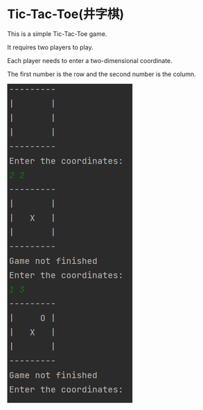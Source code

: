 # Tic-Tac-Toe(井字棋)
This is a simple Tic-Tac-Toe game.

It requires two players to play.

Each player needs to enter a two-dimensional coordinate.

The first number is the row and the second number is the column.

![img.png](img.png)
